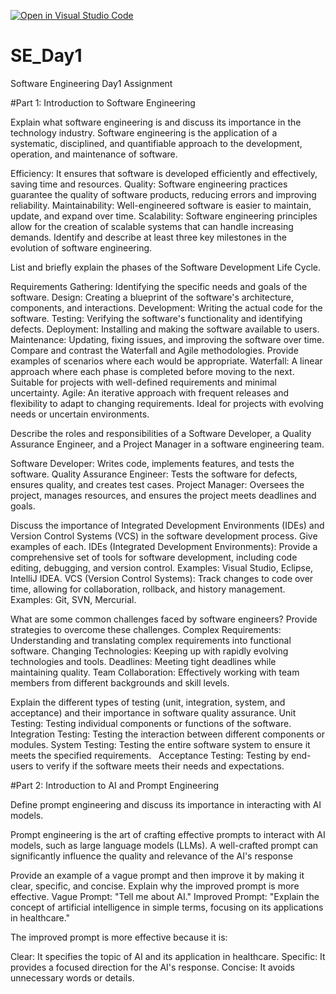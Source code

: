 [![Open in Visual Studio Code](https://classroom.github.com/assets/open-in-vscode-2e0aaae1b6195c2367325f4f02e2d04e9abb55f0b24a779b69b11b9e10269abc.svg)](https://classroom.github.com/online_ide?assignment_repo_id=15615924&assignment_repo_type=AssignmentRepo)
# SE_Day1
Software Engineering Day1 Assignment

#Part 1: Introduction to Software Engineering

Explain what software engineering is and discuss its importance in the technology industry.
Software engineering is the application of a systematic, disciplined, and quantifiable approach to the development, operation, and maintenance of software.

Efficiency: It ensures that software is developed efficiently and effectively, saving time and resources.
Quality: Software engineering practices guarantee the quality of software products, reducing errors and improving reliability.
Maintainability: Well-engineered software is easier to maintain, update, and expand over time.
Scalability: Software engineering principles allow for the creation of scalable systems that can handle increasing demands.
Identify and describe at least three key milestones in the evolution of software engineering.

List and briefly explain the phases of the Software Development Life Cycle.

Requirements Gathering: Identifying the specific needs and goals of the software.
Design: Creating a blueprint of the software's architecture, components, and interactions.
Development: Writing the actual code for the software.
Testing: Verifying the software's functionality and identifying defects.
Deployment: Installing and making the software available to users.
Maintenance: Updating, fixing issues, and improving the software over time.
Compare and contrast the Waterfall and Agile methodologies. Provide examples of scenarios where each would be appropriate.
Waterfall: A linear approach where each phase is completed before moving to the next. Suitable for projects with well-defined requirements and minimal uncertainty.
Agile: An iterative approach with frequent releases and flexibility to adapt to changing requirements. Ideal for projects with evolving needs or uncertain environments.

Describe the roles and responsibilities of a Software Developer, a Quality Assurance Engineer, and a Project Manager in a software engineering team.

Software Developer: Writes code, implements features, and tests the software.
Quality Assurance Engineer: Tests the software for defects, ensures quality, and creates test cases.
Project Manager: Oversees the project, manages resources, and ensures the project meets deadlines and goals.

Discuss the importance of Integrated Development Environments (IDEs) and Version Control Systems (VCS) in the software development process. Give examples of each.
IDEs (Integrated Development Environments): Provide a comprehensive set of tools for software development, including code editing, debugging, and version control. Examples: Visual Studio, Eclipse, IntelliJ IDEA.
VCS (Version Control Systems): Track changes to code over time, allowing for collaboration, rollback, and history management. Examples: Git, SVN, Mercurial.

What are some common challenges faced by software engineers? Provide strategies to overcome these challenges.
Complex Requirements: Understanding and translating complex requirements into functional software.
Changing Technologies: Keeping up with rapidly evolving technologies and tools.
Deadlines: Meeting tight deadlines while maintaining quality.
Team Collaboration: Effectively working with team members from different backgrounds and skill levels.

Explain the different types of testing (unit, integration, system, and acceptance) and their importance in software quality assurance.
Unit Testing: Testing individual components or functions of the software.
Integration Testing: Testing the interaction between different components or modules.
System Testing: Testing the entire software system to ensure it meets the specified requirements.   
Acceptance Testing: Testing by end-users to verify if the software meets their needs and expectations.

#Part 2: Introduction to AI and Prompt Engineering


Define prompt engineering and discuss its importance in interacting with AI models.

Prompt engineering is the art of crafting effective prompts to interact with AI models, such as large language models (LLMs). A well-crafted prompt can significantly influence the quality and relevance of the AI's response

Provide an example of a vague prompt and then improve it by making it clear, specific, and concise. Explain why the improved prompt is more effective.
Vague Prompt: "Tell me about AI."
Improved Prompt: "Explain the concept of artificial intelligence in simple terms, focusing on its applications in healthcare."

The improved prompt is more effective because it is:

Clear: It specifies the topic of AI and its application in healthcare.
Specific: It provides a focused direction for the AI's response.
Concise: It avoids unnecessary words or details.